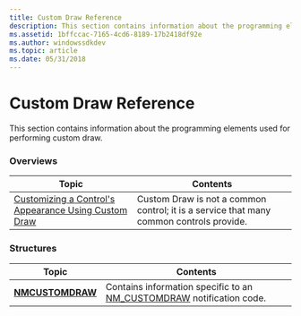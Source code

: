 ```yaml
---
title: Custom Draw Reference
description: This section contains information about the programming elements used for performing custom draw.
ms.assetid: 1bffccac-7165-4cd6-8189-17b2418df92e
ms.author: windowssdkdev
ms.topic: article
ms.date: 05/31/2018
---
```


# Custom Draw Reference

This section contains information about the programming elements used for performing custom draw.

### Overviews



| Topic                                                                   | Contents                                                                                           |
|-------------------------------------------------------------------------|----------------------------------------------------------------------------------------------------|
| [Customizing a Control's Appearance Using Custom Draw](custom-draw.md) | Custom Draw is not a common control; it is a service that many common controls provide.<br/> |



 

### Structures



| Topic                                | Contents                                                                                              |
|--------------------------------------|-------------------------------------------------------------------------------------------------------|
| [**NMCUSTOMDRAW**](/windows/desktop/api/Commctrl/ns-commctrl-tagnmcustomdrawinfo) | Contains information specific to an [NM\_CUSTOMDRAW](nm-customdraw.md) notification code.<br/> |



 

 

 





